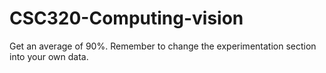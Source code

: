 # CSC320-Computing-vision

Get an average of 90%. Remember to change the experimentation section into your own data.
